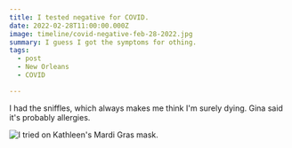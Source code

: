 ```yaml
---
title: I tested negative for COVID.
date: 2022-02-28T11:00:00.000Z
image: timeline/covid-negative-feb-28-2022.jpg
summary: I guess I got the symptoms for othing.
tags:
  - post 
  - New Orleans
  - COVID

---
```


I had the sniffles, which always makes me think I'm surely dying. Gina said it's probably allergies.

![I tried on Kathleen's Mardi Gras mask.](/static/img/timeline/david-in-kathleens-mask-mar-25-2022.jpg)

